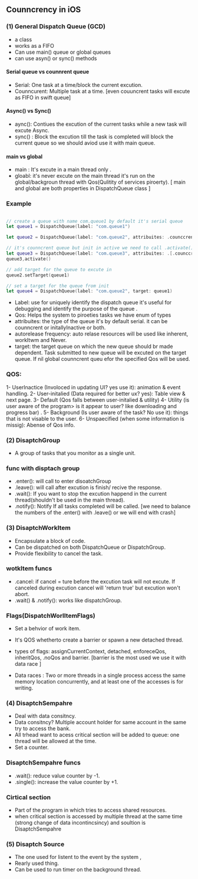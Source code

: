 
## Counncrency in iOS

### (1) General Dispatch Queue (GCD)
- a class
- works as a FIFO
- Can use main() queue or global queues
- can use asyn() or sync() methods


#### Serial queue vs counnrent queue
* Serial: One task at a time/block the current excution.
* Counncurent: Multiple task at a time.
[even couuncrent tasks will excute as FIFO in swift queue]

#### Async() vs Sync()
* aync(): Contiues the excution of the current tasks while a new task will excute Async.
* sync() : Block the excution till the task is completed will block the current queue so we should aviod use it with main queue.

#### main vs global
* main : It's excute in a main thread only .
* gloabl: it's never excute on the main thread it's run on the global/backgroun thread with Qos(Qulitity of services piroerty).
[ main and global are both properties in DispatchQueue class ]



### Example

```swift

// create a queue with name com.queue1 by default it's serial queue 
let queue1 = DispatchQueue(label: "com.queue1")

let queue2 = DispatchQueue(label: "com.queue2", attribuites: .counccrent)

// it's counncrent queue but init in active we need to call .activate()
let queue3 = DispatchQueue(label: "com.queue3", attribuites: .[.counccrent], .initallyInactive])
queue3,activate()

// add target for the queue to excute in
queue2.setTarget(queue1)

// set a target for the queue from init 
let queue4 = DispatchQueue(label: "com.queue2", target: queue1)


```

* Label: use for uniquely identify the dispatch  queue it's useful for debugging and identify the purpose of the queue .
* Qos: Helps the system to piroeties tasks we have enum of types
* attribuites: the type of the queue it's by default serial. it can be counncrent or initallyInactive or both.
* autorelease frequency: auto relase resources will be used like inherent, workItwm and Never.
* target: the target queue on which the new queue should br made dependent. Task submitted to new queue will be excuted on the target queue. If nil global counncrent queu efor the specified Qos will be used.


### QOS:

1- UserInactice (Involoced in updating UI? yes use it): animation & event handling.
2- User-initalied (Data required for better ux? yes): Table view & next page.
3- Default (Qos falls between user-initalied & utility)
4- Utility (is user aware of the program> is it appear to user? like downloading and progress bar) .
5- Background (Is user aware of the task? No use it): things that is not visable to the user.
6- Unspaecified (when some information is missig): Abense of Qos info.


### (2) DisaptchGroup
* A group of tasks that you monitor as a single unit.

### func with disptach group
* .enter(): will call to enter disoatchGroup
* .leave(): will call after excution is finish/ recive the response.
* .wait(): If you want to stop the excution happend in the current thread(shouldn't be used in the main thread).
* .notify(): Notify If all tasks completed will be called.
[we need to balance the numbers of the .enter() with .leave() or we will end with crash]


### (3) DisaptchWorkItem

* Encapsulate a block of code.
* Can be dispatched on both DispatchQueue or DispatchGroup.
* Provide flexibility to cancel the task.

### wotkItem funcs
* .cancel: if cancel = ture before the excution task will not excute. If canceled during excution cancel will 'return true' but excution won't abort.
* .wait() & .notify(): works like dispatchGroup.

### Flags(DispatchWorlItemFlags)
* Set a behvior of work item.
* It's QOS whetherto create a barrier or spawn a new detached thread.
* types of flags: assignCurrentContext, detached, enforeceQos, inheritQos, .noQos and barrier.
[barrier is the most used we use it with data race ]

* Data races : Two or more threads in a single process access the same memory location concurrently, and at least one of the accesses is for writing.


### (4) DisaptchSempahre
* Deal with data consitncy.
* Data consitncy? Multiple account holder for same account in the same try to access the bank.
* All trhead want to acess critical section will be added to queue: one thread will be allowed at the time.
* Set a counter.

### DisaptchSempahre funcs
* .wait(): reduce value counter by -1.
* .single(): increase the value counter by +1.

### Cirtical section 
* Part of the program in which tries to access shared resources.
* when critical section is accessed by multiple thread at the same time (strong change of data incontincsincy) and soultion is DisaptchSempahre

### (5) Disaptch Source
* The one used for listent to the event by the system ,
* Rearly used thing.
* Can be used to run timer on the background thread.
